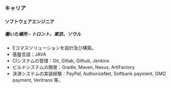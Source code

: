 
### キャリア

#### ソフトウェアエンジニア

##### 働いた場所 - トロント、東京、ソウル

- Eコマスソリューションを設計及び構築。
- 基盤言語：JAVA
- CIシステムの管理：Git, Gitlab, Github, Jenkins
- ビルドシステムの開発：Gradle, Maven, Nexus, ArtiFactory
- 決済システムの実装経験：PayPal, AuthorizeNet, Softbank payment, GMO payment, Veritrans 等。